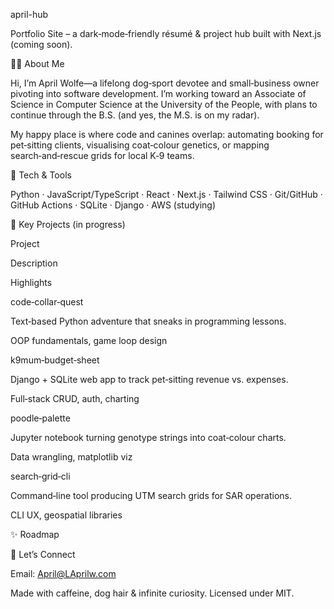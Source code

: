 april-hub

Portfolio Site – a dark‑mode‑friendly résumé & project hub built with Next.js (coming soon).

👩‍💻 About Me

Hi, I’m April Wolfe—a lifelong dog‑sport devotee and small‑business owner pivoting into software development. I’m working toward an Associate of Science in Computer Science at the University of the People, with plans to continue through the B.S. (and yes, the M.S. is on my radar).

My happy place is where code and canines overlap: automating booking for pet‑sitting clients, visualising coat‑colour genetics, or mapping search‑and‑rescue grids for local K‑9 teams.

🧰 Tech & Tools

Python · JavaScript/TypeScript · React · Next.js · Tailwind CSS · Git/GitHub · GitHub Actions · SQLite · Django · AWS (studying)

📂 Key Projects (in progress)

Project

Description

Highlights

code‑collar‑quest

Text‑based Python adventure that sneaks in programming lessons.

OOP fundamentals, game loop design

k9mum‑budget‑sheet

Django + SQLite web app to track pet‑sitting revenue vs. expenses.

Full‑stack CRUD, auth, charting

poodle‑palette

Jupyter notebook turning genotype strings into coat‑colour charts.

Data wrangling, matplotlib viz

search‑grid‑cli

Command‑line tool producing UTM search grids for SAR operations.

CLI UX, geospatial libraries



✨ Roadmap



🤝 Let’s Connect


Email: April@LAprilw.com

Made with caffeine, dog hair & infinite curiosity. Licensed under MIT.
